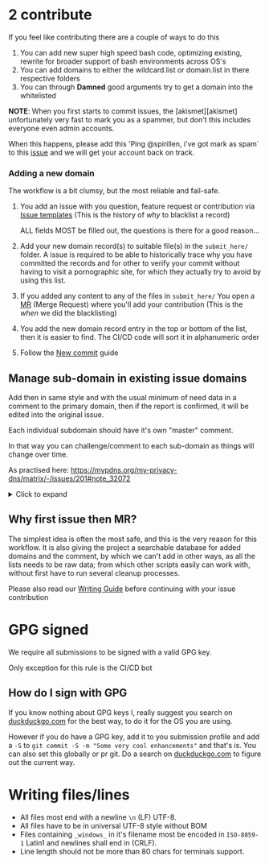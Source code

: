 # 2 contribute

If you feel like contributing there are a couple of ways to do this

1. You can add new super high speed bash code, optimizing existing, rewrite for
    broader support of bash environments across OS's
1. You can add domains to either the wildcard.list or domain.list in there
    respective folders
1. You can through **Damned** good arguments try to get a domain into the
    whitelisted

**NOTE**: When you first starts to commit issues, the [akismet][akismet]
unfortunately very fast to mark you as a spammer, but don't this
includes everyone even admin accounts.

When this happens, please add this 'Ping @spirillen, i've got mark as spam`
to this [issue](https://mypdns.org/mypdns/support/-/issues/268) and we will
get your account back on track.

### Adding a new domain
The workflow is a bit clumsy, but the most reliable and fail-safe.
   1. You add an issue with you question, feature request or contribution
      via [Issue templates](https://mypdns.org/my-privacy-dns/matrix#issue-templates-quick-links)
      (This is the history of _why_ to blacklist a record)

      ALL fields MOST be filled out, the questions is there for a
      good reason...

   2. Add your new domain record(s) to suitable file(s) in the `submit_here/`
      folder.
      A issue is required to be able to historically trace why you
      have committed the records and for other to verify your commit
      without having to visit a pornographic site, for which they actually
      try to avoid by using this list.

   3. If you added any content to any of the files in `submit_here/`
      You open a [MR](/merge_requests/new) (Merge Request) where you'll
	  add your contribution (This is the _when_ we did the blacklisting)

   4. You add the new domain record entry in the top or bottom of the list,
      then it is easier to find.
      The CI/CD code will sort it in alphanumeric order

   5. Follow the [New commit](#new-commit) guide

## Manage sub-domain in existing issue domains
Add then in same style and with the usual minimum of need data in a
comment to the primary domain, then if the report is confirmed, it will
be edited into the original issue.

Each individual subdomain should have it's own "master" comment.

In that way you can challenge/comment to each sub-domain as things will
change over time.

As practised here: https://mypdns.org/my-privacy-dns/matrix/-/issues/201#note_32072

<details><summary>Click to expand</summary>

![Manage sub-domains](https://mypdns.org/mypdns/support/uploads/fe17e6b1382738e24a90abfe054432ab/image.png)

</details>


## Why first issue then MR?
The simplest idea is often the most safe, and this is the very reason for this
workflow. It is also giving the project a searchable database for added domains
and the comment, by which we can't add in other ways, as all the lists needs to
be raw data; from which other scripts easily can work with, without first have
to run several cleanup processes.

Please also read our [Writing Guide](https://mypdns.org/mypdns/support/-/wikis/contributing/Writing-Guide) before continuing with your issue contribution

# GPG signed
We require all submissions to be signed with a valid GPG key.

Only exception for this rule is the CI/CD bot

## How do I sign with GPG
If you know nothing about GPG keys I, really suggest you search on
[duckduckgo.com](https://duckduckgo.com) for the best way, to do it for the OS you
are using.

However if you do have a GPG key, add it to you submission profile and add a `-S`
to `git commit -S -m "Some very cool enhancements"` and that's is. You can also
set this globally or pr git. Do a search on [duckduckgo.com](https://duckduckgo.com)
to figure out the current way.

# Writing files/lines
- All files most end with a newline `\n` (LF) UTF-8.
- All files have to be in universal UTF-8 style without BOM
- Files containing `_windows_` in it's filename most be encoded in `ISO-8859-1`
  Latin1 and newlines shall end in (CRLF).
- Line length should not be more than 80 chars for terminals support.

